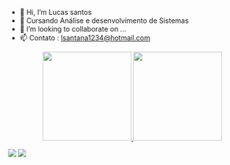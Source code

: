 - 👋 Hi, I’m Lucas santos  
- 🌱  Cursando Análise e desenvolvimento de Sistemas 
- 💞️ I’m looking to collaborate on ...
- 📫 Contato : lsantana1234@hotmail.com 

<div align="center">
  <a href="https://github.com/Lucas-santos-Dev">
  <img height="180em" src="https://github-readme-stats.vercel.app/api?username=Lucas-santos-Dev&show_icons=true&theme=vue&include_all_commits=true&count_private=true"/>
  <img height="180em" src="https://github-readme-stats.vercel.app/api/top-langs/?username=Lucas-santos-Dev&layout=compact&langs_count=7&theme=vue"/>
</div>
 <div>  

<a href = "lsantana12342hotmail.com"><img src="https://img.shields.io/badge/Microsoft_Outlook-0078D4?style=for-the-badge&logo=microsoft-outlook&logoColor=white" target="_blank"></a>
  <a href="https://www.linkedin.com/in/lucas-santos-757514226/" target="_blank"><img src="https://img.shields.io/badge/-LinkedIn-%230077B5?style=for-the-badge&logo=linkedin&logoColor=white" target="_blank"></a> 
</div> 
